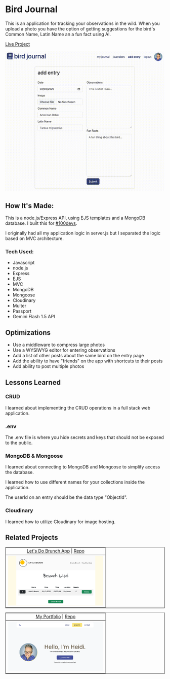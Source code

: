 # Bird Journal
This is an application for tracking your observations in the wild. When you upload a photo you have the option of getting suggestions for the bird's Common Name, Latin Name an a fun fact using AI.

[Live Project](https://bird-journal.onrender.com/)


<img src ="./public/images/bird-journal.gif" alt="screenshot of nature Journal">

## How It's Made:
This is a node.js/Express API, using EJS templates and a MongoDB database. I built this for [#100devs](https://100devs.org/about).

I originally had all my application logic in server.js but I separated the logic based on MVC architecture.

### Tech Used:
- Javascript
- node.js
- Express
- EJS
- MVC
- MongoDB
- Mongoose
- Cloudinary
- Multer
- Passport
- Gemini Flash 1.5 API

## Optimizations
- Use a middleware to compress large photos
- Use a WYSIWYG editor for entering observations
- Add a list of other posts about the same bird on the entry page
- Add the ability to have "friends" on the app with shortcuts to their posts
- Add ability to post multiple photos

## Lessons Learned
### CRUD
I learned about implementing the CRUD operations in a full stack web application.

### .env
The .env file is where you hide secrets and keys that should not be exposed to the public.

### MongoDB & Mongoose
I learned about connecting to MongoDB and Mongoose to simplify access the database.

I learned how to use different names for your collections inside the application.

The userId on an entry should be the data type "ObjectId".

### Cloudinary
I learned how to utilize Cloudinary for image hosting.

## Related Projects
<table border="1">
  <tr>
    <td style="text-align: center;"><a href="https://heidi37.pythonanywhere.com/">Let's Do Brunch App</a> | <a href="https://github.com/heidi37/cs50-final-project">Repo</a></td>
  </tr>
  <tr>
    <td><a href="https://heidi37.pythonanywhere.com/"><img width="300" src="https://github.com/heidi37/cs50-final-project/raw/main/static/images/screenshot.png" alt="screenshot of Let's Do Brunch web application" /></a></td>
  </tr>
</table>

<table border="1">
  <tr>
    <td style="text-align: center;"><a href="https://heidifryzell.com">My Portfolio</a> | <a href="https://github.com/heidi37/my-python-portfolio">Repo</a></td>
  </tr>
  <tr>
    <td><a href="https://heidifryzell.com"><img width="300" src="https://raw.githubusercontent.com/heidi37/my-python-portfolio/main/static/images/screenshot.png" alt="screenshot of web development portfolio built with Python" /></a></td>
  </tr>
</table>